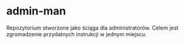 # admin-man

Repozytorium stworzone jako ściąga dla administratorów.
Celem jest zgromadzenie przydatnych instrukcji w jednym miejscu.
